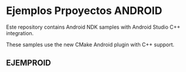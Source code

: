 # Ejemplos Prpoyectos ANDROID
Este repository contains Android NDK samples with Android Studio C++ integration.

These samples use the new CMake Android plugin with C++ support.
## EJEMPROID
